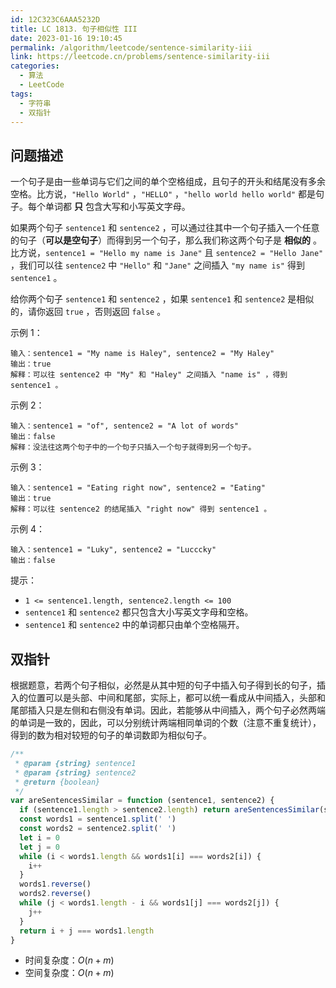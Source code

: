 ```yaml
---
id: 12C323C6AAA5232D
title: LC 1813. 句子相似性 III
date: 2023-01-16 19:10:45
permalink: /algorithm/leetcode/sentence-similarity-iii
link: https://leetcode.cn/problems/sentence-similarity-iii
categories:
  - 算法
  - LeetCode
tags:
  - 字符串
  - 双指针
---
```


<Level :type='2'/>

## 问题描述

一个句子是由一些单词与它们之间的单个空格组成，且句子的开头和结尾没有多余空格。比方说，`"Hello World"` ，`"HELLO"` ，`"hello world hello world"` 都是句子。每个单词都 **只** 包含大写和小写英文字母。

如果两个句子 `sentence1` 和 `sentence2` ，可以通过往其中一个句子插入一个任意的句子（**可以是空句子**）而得到另一个句子，那么我们称这两个句子是 **相似的** 。比方说，`sentence1 = "Hello my name is Jane"` 且 `sentence2 = "Hello Jane"` ，我们可以往 `sentence2` 中 `"Hello"` 和 `"Jane"` 之间插入 `"my name is"` 得到 `sentence1` 。

给你两个句子 `sentence1` 和 `sentence2` ，如果 `sentence1` 和 `sentence2` 是相似的，请你返回 `true` ，否则返回 `false` 。

示例 1：

```text
输入：sentence1 = "My name is Haley", sentence2 = "My Haley"
输出：true
解释：可以往 sentence2 中 "My" 和 "Haley" 之间插入 "name is" ，得到 sentence1 。
```

示例 2：

```text
输入：sentence1 = "of", sentence2 = "A lot of words"
输出：false
解释：没法往这两个句子中的一个句子只插入一个句子就得到另一个句子。
```

示例 3：

```text
输入：sentence1 = "Eating right now", sentence2 = "Eating"
输出：true
解释：可以往 sentence2 的结尾插入 "right now" 得到 sentence1 。
```

示例 4：

```text
输入：sentence1 = "Luky", sentence2 = "Lucccky"
输出：false
```

提示：

- `1 <= sentence1.length, sentence2.length <= 100`
- `sentence1` 和 `sentence2` 都只包含大小写英文字母和空格。
- `sentence1` 和 `sentence2` 中的单词都只由单个空格隔开。

## 双指针

根据题意，若两个句子相似，必然是从其中短的句子中插入句子得到长的句子，插入的位置可以是头部、中间和尾部，实际上，都可以统一看成从中间插入，头部和尾部插入只是左侧和右侧没有单词。因此，若能够从中间插入，两个句子必然两端的单词是一致的，因此，可以分别统计两端相同单词的个数（注意不重复统计），得到的数为相对较短的句子的单词数即为相似句子。

```javascript
/**
 * @param {string} sentence1
 * @param {string} sentence2
 * @return {boolean}
 */
var areSentencesSimilar = function (sentence1, sentence2) {
  if (sentence1.length > sentence2.length) return areSentencesSimilar(sentence2, sentence1)
  const words1 = sentence1.split(' ')
  const words2 = sentence2.split(' ')
  let i = 0
  let j = 0
  while (i < words1.length && words1[i] === words2[i]) {
    i++
  }
  words1.reverse()
  words2.reverse()
  while (j < words1.length - i && words1[j] === words2[j]) {
    j++
  }
  return i + j === words1.length
}
```

- 时间复杂度：$O(n + m)$
- 空间复杂度：$O(n + m)$
